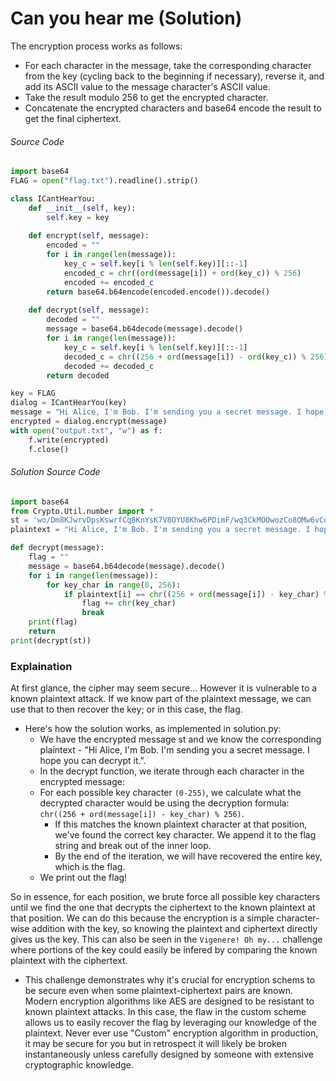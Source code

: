 # Can you hear me (Solution)

The encryption process works as follows:
- For each character in the message, take the corresponding character from the key (cycling back to the beginning if necessary), reverse it, and add its ASCII value to the message character's ASCII value.
- Take the result modulo 256 to get the encrypted character.
- Concatenate the encrypted characters and base64 encode the result to get the final ciphertext.

###### Source Code
```python
import base64
FLAG = open("flag.txt").readline().strip()

class ICantHearYou:
	def __init__(self, key):
		self.key = key
	
	def encrypt(self, message):
		encoded = ""
		for i in range(len(message)):
			key_c = self.key[i % len(self.key)][::-1]
			encoded_c = chr((ord(message[i]) + ord(key_c)) % 256)
			encoded += encoded_c
		return base64.b64encode(encoded.encode()).decode()
	
	def decrypt(self, message):
		decoded = ""
		message = base64.b64decode(message).decode()
		for i in range(len(message)):
			key_c = self.key[i % len(self.key)][::-1]
			decoded_c = chr((256 + ord(message[i]) - ord(key_c)) % 256)
			decoded += decoded_c
		return decoded

key = FLAG
dialog = ICantHearYou(key)
message = "Hi Alice, I'm Bob. I'm sending you a secret message. I hope you can decrypt it."
encrypted = dialog.encrypt(message)
with open("output.txt", "w") as f:
	f.write(encrypted)
	f.close()
```

###### Solution Source Code
```python
import base64
from Crypto.Util.number import *
st = 'wo/Dm8KJwrvDpsKswrfCq8KnYsK7V8OYU8Khw6PDimF/wq3CkMOOwozCo8OMw6vCq8Obw5fDocKawrzDg8K7wpvCo8KSwqPDkMKWw5HDmcOcU8OMw4nDnMOUw43Cl8OMwqtnwrvCicOiw6nCs8K5ZsO0wrHDp1DDjsKUw43ClMOMwpjDgsOWw6LDkcOgUMOQw7F1'
plaintext = "Hi Alice, I'm Bob. I'm sending you a secret message. I hope you can decrypt it."

def decrypt(message):
    flag = ""
    message = base64.b64decode(message).decode()
    for i in range(len(message)):
        for key_char in range(0, 256):
            if plaintext[i] == chr((256 + ord(message[i]) - key_char) % 256):
                flag += chr(key_char)
                break
    print(flag)
    return
print(decrypt(st))
```
### Explaination
At first glance, the cipher may seem secure... However it is vulnerable to a known plaintext attack. If we know part of the plaintext message, we can use that to then recover the key; or in this case, the flag.
- Here's how the solution works, as implemented in solution.py:
  - We have the encrypted message st and we know the corresponding plaintext - "Hi Alice, I'm Bob. I'm sending you a secret message. I hope you can decrypt it.".
  - In the decrypt function, we iterate through each character in the encrypted message:
  - For each possible key character `(0-255)`, we calculate what the decrypted character would be using the decryption formula: `chr((256 + ord(message[i]) - key_char) % 256)`.
    - If this matches the known plaintext character at that position, we've found the correct key character. We append it to the flag string and break out of the inner loop.
    - By the end of the iteration, we will have recovered the entire key, which is the flag.
  - We print out the flag!

So in essence, for each position, we brute force all possible key characters until we find the one that decrypts the ciphertext to the known plaintext at that position. We can do this because the encryption is a simple character-wise addition with the key, so knowing the plaintext and ciphertext directly gives us the key. This can also be seen in the `Vigenere! Oh my...` challenge where portions of the key could easily be infered by comparing the known plaintext with the ciphertext.

- This challenge demonstrates why it's crucial for encryption schems to be secure even when some plaintext-ciphertext pairs are known. Modern encryption algorithms like AES are designed to be resistant to known plaintext attacks. In this case, the flaw in the custom scheme allows us to easily recover the flag by leveraging our knowledge of the plaintext. Never ever use "Custom" encryption algorithm in production, it may be secure for you but in retrospect it will likely be broken instantaneously unless carefully designed by someone with extensive cryptographic knowledge.


